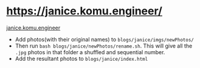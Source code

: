 # https://janice.komu.engineer/          

[janice.komu.engineer](https://janice.komu.engineer/)

- Add photos(with their original names) to `blogs/janice/imgs/newPhotos/`
- Then run `bash blogs/janice/newPhotos/rename.sh`. This will give all the `.jpg` photos in that folder a shuffled and sequential number.
- Add the resultant photos to `blogs/janice/index.html`

